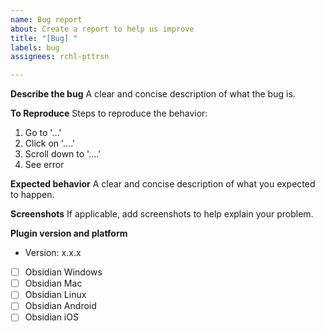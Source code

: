 ```yaml
---
name: Bug report
about: Create a report to help us improve
title: "[Bug] "
labels: bug
assignees: rchl-pttrsn

---
```


**Describe the bug**
A clear and concise description of what the bug is.

**To Reproduce**
Steps to reproduce the behavior:
1. Go to '...'
2. Click on '....'
3. Scroll down to '....'
4. See error

**Expected behavior**
A clear and concise description of what you expected to happen.

**Screenshots**
If applicable, add screenshots to help explain your problem.

**Plugin version and platform**
- Version: x.x.x
- [ ] Obsidian Windows
- [ ] Obsidian Mac
- [ ] Obsidian Linux
- [ ] Obsidian Android
- [ ] Obsidian iOS
